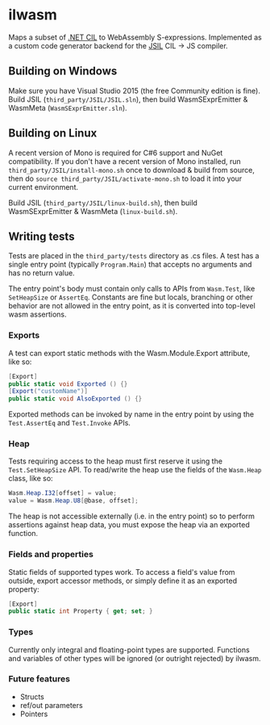 # ilwasm
Maps a subset of [.NET CIL](https://en.wikipedia.org/wiki/Common_Intermediate_Language) to WebAssembly S-expressions. Implemented as a custom code generator backend for the [JSIL](https://github.com/sq/JSIL) CIL -> JS compiler.

## Building on Windows
Make sure you have Visual Studio 2015 (the free Community edition is fine). Build JSIL (```third_party/JSIL/JSIL.sln```), then build WasmSExprEmitter & WasmMeta (```WasmSExprEmitter.sln```).

## Building on Linux
A recent version of Mono is required for C#6 support and NuGet compatibility. If you don't have a recent version of Mono installed, run ```third_party/JSIL/install-mono.sh``` once to download & build from source, then do ```source third_party/JSIL/activate-mono.sh``` to load it into your current environment.

Build JSIL (```third_party/JSIL/linux-build.sh```), then build WasmSExprEmitter & WasmMeta (```linux-build.sh```).

## Writing tests
Tests are placed in the ```third_party/tests``` directory as .cs files. A test has a single entry point (typically ```Program.Main```) that accepts no arguments and has no return value.

The entry point's body must contain only calls to APIs from ```Wasm.Test```, like ```SetHeapSize``` or ```AssertEq```. Constants are fine but locals, branching or other behavior are not allowed in the entry point, as it is converted into top-level wasm assertions.

### Exports

A test can export static methods with the Wasm.Module.Export attribute, like so:
```csharp
[Export]
public static void Exported () {}
[Export("customName")]
public static void AlsoExported () {}
```
Exported methods can be invoked by name in the entry point by using the ```Test.AssertEq``` and ```Test.Invoke``` APIs.

### Heap

Tests requiring access to the heap must first reserve it using the ```Test.SetHeapSize``` API. To read/write the heap use the fields of the ```Wasm.Heap``` class, like so:
```csharp
Wasm.Heap.I32[offset] = value;
value = Wasm.Heap.U8[@base, offset];
```

The heap is not accessible externally (i.e. in the entry point) so to perform assertions against heap data, you must expose the heap via an exported function.

### Fields and properties

Static fields of supported types work. To access a field's value from outside, export accessor methods, or simply define it as an exported property:
```csharp
[Export]
public static int Property { get; set; }
```

### Types

Currently only integral and floating-point types are supported. Functions and variables of other types will be ignored (or outright rejected) by ilwasm.

### Future features

* Structs
* ref/out parameters
* Pointers

